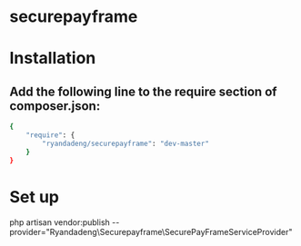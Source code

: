 # securepayframe

# Installation

## Add the following line to the require section of composer.json:
```sh
{
    "require": {
        "ryandadeng/securepayframe": "dev-master"
    }
}
```

# Set up

php artisan vendor:publish --provider="Ryandadeng\Securepayframe\SecurePayFrameServiceProvider"
